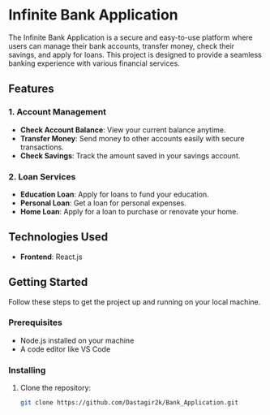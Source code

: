 # Infinite Bank Application

The Infinite Bank Application is a secure and easy-to-use platform where users can manage their bank accounts, transfer money, check their savings, and apply for loans. This project is designed to provide a seamless banking experience with various financial services.

## Features

### 1. Account Management
- **Check Account Balance**: View your current balance anytime.
- **Transfer Money**: Send money to other accounts easily with secure transactions.
- **Check Savings**: Track the amount saved in your savings account.

### 2. Loan Services
- **Education Loan**: Apply for loans to fund your education.
- **Personal Loan**: Get a loan for personal expenses.
- **Home Loan**: Apply for a loan to purchase or renovate your home.

## Technologies Used

- **Frontend**: React.js 

## Getting Started

Follow these steps to get the project up and running on your local machine.

### Prerequisites

- Node.js installed on your machine
- A code editor like VS Code

### Installing

1. Clone the repository:
   ```bash
   git clone https://github.com/Dastagir2k/Bank_Application.git
